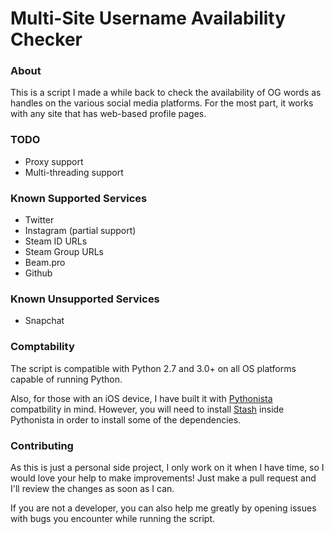 # Multi-Site Username Availability Checker

### About
This is a script I made a while back to check the availability of OG words as handles on the various social media platforms. For the most part, it works with any site that has web-based profile pages.

### TODO
- Proxy support
- Multi-threading support

### Known Supported Services
- Twitter
- Instagram (partial support)
- Steam ID URLs
- Steam Group URLs
- Beam.pro
- Github

### Known Unsupported Services
- Snapchat

### Comptability
The script is compatible with Python 2.7 and 3.0+ on all OS platforms capable of running Python.

Also, for those with an iOS device, I have built it with [Pythonista](http://omz-software.com/pythonista/) compatbility in mind. However, you will need to install [Stash](https://github.com/ywangd/stash) inside Pythonista in order to install some of the dependencies.

### Contributing 
As this is just a personal side project, I only work on it when I have time, so I would love your help to make improvements! Just make a pull request and I'll review the changes as soon as I can. 

If you are not a developer, you can also help me greatly by opening issues with bugs you encounter while running the script.



